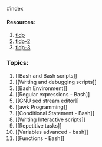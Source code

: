 #index 

#### Resources:

1. [tldp](https://tldp.org/LDP/Bash-Beginners-Guide/html/)
2. [tldp-2](https://tldp.org/HOWTO/Bash-Prog-Intro-HOWTO.html)
3. [tldp-3](https://tldp.org/LDP/abs/html/)
 


### Topics:

1. [[Bash and Bash scripts]]
2. [[Writing and debugging scripts]]
3. [[Bash Environment]]
4. [[Regular expressions - Bash]]
5. [[GNU sed stream editor]]
6. [[awk Programming]]
7. [[Conditional Statement - Bash]]
8. [[Writing Interactive scripts]]
9. [[Repetitive tasks]]
10. [[Variables advanced - bash]]
11. [[Functions - Bash]]
